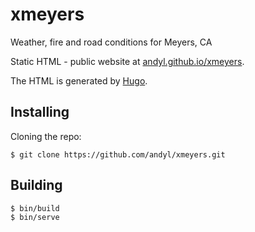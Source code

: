 # xmeyers

Weather, fire and road conditions for Meyers, CA

Static HTML - public website at [andyl.github.io/xmeyers](https://andyl.github.io/xmeyers).

The HTML is generated by [Hugo](https://gohugo.io).

## Installing

Cloning the repo:

```
$ git clone https://github.com/andyl/xmeyers.git 
```

## Building

```
$ bin/build
$ bin/serve
```

